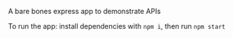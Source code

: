 A bare bones express app to demonstrate APIs

To run the app: install dependencies with `npm i`, then run `npm start`
